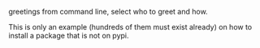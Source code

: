 greetings from command line, select who to greet and how.

This is only an example (hundreds of them must exist already) on how to install
a package that is not on pypi.
